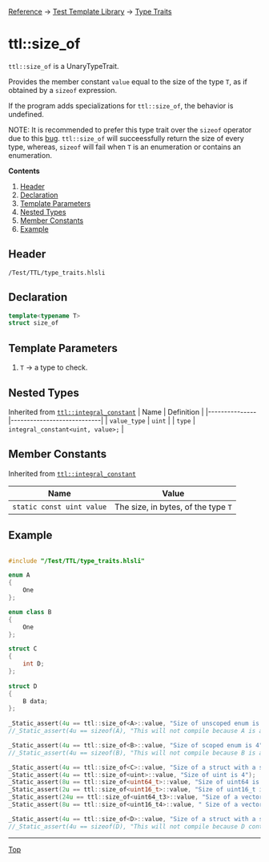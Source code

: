 [Reference](../../ShaderTestFramework.md) -> [Test Template Library](../TTL.md) -> [Type Traits](./TypeTraitsHeader.md)

# ttl::size_of

`ttl::size_of` is a UnaryTypeTrait.

Provides the member constant `value` equal to the size of the type `T`, as if obtained by a `sizeof` expression.

If the program adds specializations for `ttl::size_of`, the behavior is undefined.

NOTE: It is recommended to prefer this type trait over the `sizeof` operator due to this [bug](https://github.com/microsoft/DirectXShaderCompiler/issues/5553). `ttl::size_of` will succeessfully return the size of every type, whereas, `sizeof` will fail when `T` is an enumeration or contains an enumeration.

**Contents**
1. [Header](#header)
2. [Declaration](#declaration)
3. [Template Parameters](#template-parameters)
4. [Nested Types](#nested-types)
5. [Member Constants](#member-constants)
6. [Example](#example)

## Header

`/Test/TTL/type_traits.hlsli`

## Declaration

```c++
template<typename T>
struct size_of
```

## Template Parameters

1. `T` -> a type to check.

## Nested Types

Inherited from [`ttl::integral_constant`](./IntegralConstant.md)
| Name | Definition |
|---------------|----------------------------|
| `value_type`  | `uint`                        |
| `type`        | `integral_constant<uint, value>;` |

## Member Constants
Inherited from [`ttl::integral_constant`](./IntegralConstant.md)

| Name                    | Value |
|-------------------------|-------|
| `static const uint value`  | The size, in bytes, of the type `T` |


## Example

```c++

#include "/Test/TTL/type_traits.hlsli"

enum A
{
    One
};

enum class B
{
    One
};

struct C
{
    int D;
};
                                                                                       
struct D
{
    B data;
};
                                                                                         
_Static_assert(4u == ttl::size_of<A>::value, "Size of unscoped enum is 4");
//_Static_assert(4u == sizeof(A), "This will not compile because A is an enum");

_Static_assert(4u == ttl::size_of<B>::value, "Size of scoped enum is 4");
//_Static_assert(4u == sizeof(B), "This will not compile because B is an enum");

_Static_assert(4u == ttl::size_of<C>::value, "Size of a struct with a single int member is 4");
_Static_assert(4u == ttl::size_of<uint>::value, "Size of uint is 4");
_Static_assert(8u == ttl::size_of<uint64_t>::value, "Size of uint64 is 8");
_Static_assert(2u == ttl::size_of<uint16_t>::value, "Size of uint16_t is 2");
_Static_assert(24u == ttl::size_of<uint64_t3>::value, "Size of a vector of 3 uint64s is 24");
_Static_assert(8u == ttl::size_of<uint16_t4>::value, " Size of a vector of 4 uint16s is 8");

_Static_assert(4u == ttl::size_of<D>::value, "Size of a struct with a single enum member is 4");
//_Static_assert(4u == sizeof(D), "This will not compile because D contains an enum member");

```
---

[Top](#ttlsize_of)